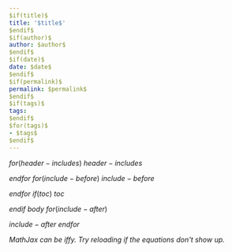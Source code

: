 ```yaml
---
$if(title)$
title: '$title$'
$endif$
$if(author)$
author: $author$
$endif$
$if(date)$
date: $date$
$endif$
$if(permalink)$
permalink: $permalink$
$endif$
$if(tags)$
tags: 
$endif$
$for(tags)$
- $tags$
$endif$
---
```


$for(header-includes)$
$header-includes$

$endfor$
$for(include-before)$
$include-before$

$endfor$
$if(toc)$
$toc$

$endif$
$body$
$for(include-after)$

$include-after$
$endfor$

<div dir="ltr" style="text-align: left;" trbidi="on">
<script type="text/x-mathjax-config">
  MathJax.Hub.Config({ TeX: { equationNumbers: {autoNumber: "AMS"} } });
</script>
<script src='https://cdn.mathjax.org/mathjax/latest/MathJax.js?config=TeX-AMS-MML_HTMLorMML' type='text/javascript'>
</script>
<i>MathJax can be iffy.  Try reloading if the equations don't show up.</i><br /><br />

